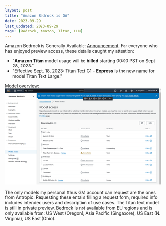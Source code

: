 ```yaml
---
layout: post
title: "Amazon Bedrock is GA"
date: 2023-09-29
last_updated: 2023-09-29
tags: [Bedrock, Amazon, Titan, LLM]
---
```


Amazon Bedrock is Generally Available: [Announcement](https://www.aboutamazon.com/news/aws/aws-amazon-bedrock-general-availability-generative-ai-innovations). For everyone who has enjoyed preview access,
these details caught my attention:
* "**Amazon Titan** model usage will be **billed** starting 00:00 PST on Sept 28, 2023."
* "Effective Sept. 18, 2023: Titan Text G1 - **Express** is the new name for model Titan Text Large."

Model overview:
![Amazon Bedrock Model Overview](assets/img/amazon-bedrock-models.png)

 The only models my personal (thus GA) account can request are the ones from Antropic. Requesting these entails filling a request form, required info includes intended users and description of use cases.
The Titan text model is still in private preview.
Bedrock is not available from EU regions and is only available from: US West (Oregon), Asia Pacific (Singapore), US East (N. Virginia), US East (Ohio).